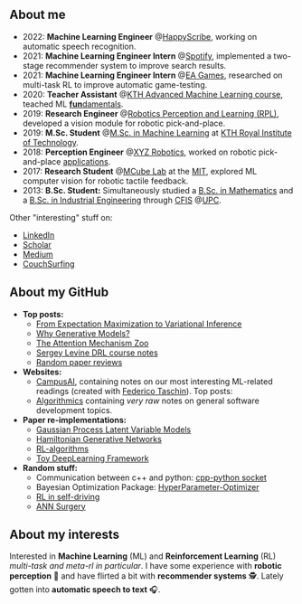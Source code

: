 ## About me
- 2022: __Machine Learning Engineer__ @[HappyScribe](https://www.happyscribe.com/), working on automatic speech recognition.
- 2021: __Machine Learning Engineer Intern__ @[Spotify](https://www.spotify.com/), implemented a two-stage recommender system to improve search results.
- 2021: __Machine Learning Engineer Intern__ @[EA Games](https://www.ea.com/), researched on multi-task RL to improve automatic game-testing.
- 2020: __Teacher Assistant__ @[KTH Advanced Machine Learning course](https://www.kth.se/student/kurser/kurs/DD2434?l=en), teached ML [**fun**damentals](http://users.isr.ist.utl.pt/~wurmd/Livros/school/Bishop%20-%20Pattern%20Recognition%20And%20Machine%20Learning%20-%20Springer%20%202006.pdf).
- 2019: __Research Engineer__ @[Robotics Perception and Learning (RPL)](https://www.kth.se/rpl/division-of-robotics-perception-and-learning-1.779439), developed a vision module for robotic pick-and-place.
- 2019: **M.Sc. Student** @[M.Sc. in Machine Learning](https://www.kth.se/en/studies/master/machinelearning/description-1.48533) at [KTH Royal Institute of Technology](https://www.kth.se/en).
- 2018: __Perception Engineer__ @[XYZ Robotics](http://en.xyzrobotics.ai/), worked on robotic pick-and-place [applications](https://www.youtube.com/watch?v=mpAhksAeqU4&ab_channel=XYZRobotics).
- 2017: __Research Student__ @[MCube Lab](https://fme.upc.edu/en) at the [MIT](https://www.mit.edu/), explored ML computer vision for robotic tactile feedback.
- 2013: **B.Sc. Student:** Simultaneously studied a [B.Sc. in Mathematics](https://fme.upc.edu/en) and a [B.Sc. in Industrial Engineering](https://etseib.upc.edu/en) through [CFIS](https://cfis.upc.edu/en) @[UPC](https://www.upc.edu/en).

Other "interesting" stuff on:
  - [LinkedIn](https://www.linkedin.com/in/OleguerCanal/)
  - [Scholar](https://scholar.google.com/citations?user=9cJOtv0AAAAJ&hl)
  - [Medium](https://medium.com/@oleguer.canal)
  - [CouchSurfing](https://www.couchsurfing.com/people/oleguer-canal)

## About my GitHub

- __Top posts:__
  - [From Expectation Maximization to Variational Inference](https://campusai.github.io/ml/variational_inference)
  - [Why Generative Models?](https://campusai.github.io/ml/generative_models)
  - [The Attention Mechanism Zoo](https://medium.com/@oleguer.canal/the-attention-mechanism-zoo-309c05768ed9)
  - [Sergey Levine DRL course notes](https://campusai.github.io/theory/)
  - [Random paper reviews](https://campusai.github.io/experiments/)
- __Websites:__
  - [CampusAI](https://campusai.github.io/), containing notes on our most interesting ML-related readings (created with [Federico Taschin](https://github.com/fedetask)). Top posts:
  - [Algorithmics](https://oleguercanal.github.io/Algorithmics/) containing _very raw_ notes on general software development topics.
- __Paper re-implementations:__ 
  - [Gaussian Process Latent Variable Models](https://github.com/OleguerCanal/GPLVM)
  - [Hamiltonian Generative Networks](https://github.com/CampusAI/Hamiltonian-Generative-Networks)
  - [RL-algorithms](https://github.com/OleguerCanal/RL-algorithms)
  - [Toy DeepLearning Framework](https://github.com/OleguerCanal/Toy-DeepLearning-Framework)
- __Random stuff:__
  - Communication between c++ and python: [cpp-python socket](https://github.com/OleguerCanal/cpp-python_socket)
  - Bayesian Optimization Package: [HyperParameter-Optimizer](https://github.com/CampusAI/HyperParameter-Optimizer)
  - [RL in self-driving](https://campusai.github.io/experiments/autonomous_driving)
  - [ANN Surgery](https://campusai.github.io/experiments/nn_surgery)

## About my interests 
Interested in __Machine Learning__ (ML) and __Reinforcement Learning__ (RL) _multi-task and meta-rl in particular_.
I have some experience with **robotic perception** 🤖 and have flirted a bit with **recommender systems** 🕵️.
Lately gotten into **automatic speech to text** 🎧.

<!--
[![Oleguer's github stats](https://github-readme-stats.vercel.app/api?username=OleguerCanal)](https://github.com/anuraghazra/github-readme-stats)
-->

<!--
**OleguerCanal/OleguerCanal** is a ✨ _special_ ✨ repository because its `README.md` (this file) appears on your GitHub profile.

Here are some ideas to get you started:

- 🔭 I’m currently working on ...
- 🌱 I’m currently learning ...
- 👯 I’m looking to collaborate on ...
- 🤔 I’m looking for help with ...
- 💬 Ask me about ...
- 📫 How to reach me: ...
- 😄 Pronouns: ...
- ⚡ Fun fact: ...
-->

